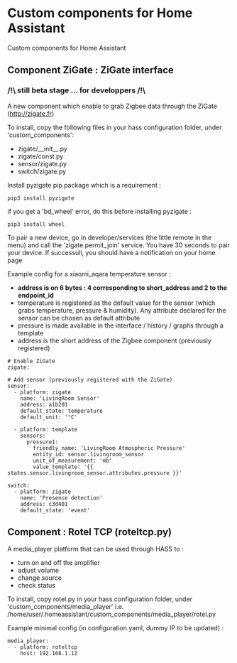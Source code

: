 # Custom components for Home Assistant
Custom components for Home Assistant

## Component ZiGate : ZiGate interface
### /!\ still beta stage ... for developpers /!\
A new component which enable to grab Zigbee data through the ZiGate (http://zigate.fr)

To install, copy the following files in your hass configuration folder, under 'custom\_components':
- zigate/\_\_init\_\_.py
- zigate/const.py
- sensor/zigate.py
- switch/zigate.py

Install pyzigate pip package which is a requirement :
```
pip3 install pyzigate
```
if you get a 'bd_wheel' error, do this before installing pyzigate :
```
pip3 install wheel
```


To pair a new device, go in developer/services (the little remote in the menu) and call the 'zigate.permit\_join' service.
You have 30 seconds to pair your device. If successull, you should have a notification on your home page

Example config for a xiaomi\_aqara temperature sensor :
- __address is on 6 bytes : 4 corresponding to short\_address and 2 to the endpoint\_id__
- temperature is registered as the default value for the sensor (which grabs temperature, pressure & humidity). Any attribute declared for the sensor can be chosen as default attribute
- pressure is made available in the interface / history / graphs through a template
- address is the short address of the Zigbee component (previously registered)

```
# Enable ZiGate
zigate:

# Add sensor (previously registered with the ZiGate)
sensor:
  - platform: zigate
    name: 'LivingRoom Sensor'
    address: a1b201
    default_state: temperature
    default_unit: '°C'

  - platform: template
    sensors:
      pressure1:
        friendly_name: 'LivingRoom Atmospheric Pressure'
        entity_id: sensor.livingroom_sensor
        unit_of_measurement: 'mb'
        value_template: '{{ states.sensor.livingroom_sensor.attributes.pressure }}'

switch:
  - platform: zigate
    name: 'Presence detection'
    address: c3d401
    default_state: 'event'
```


## Component : Rotel TCP (roteltcp.py)
A media_player platform that can be used through HASS to :
- turn on and off the amplifier
- adjust volume
- change source
- check status

To install, copy rotel.py in your hass configuration folder, under 'custom\_components/media\_player'
i.e. /home/user/.homeassistant/custom\_components/media\_player/rotel.py

Example minimal config (in configuration.yaml, dummy IP to be updated) :
```
media_player:
  - platform: roteltcp
    host: 192.168.1.12
```

